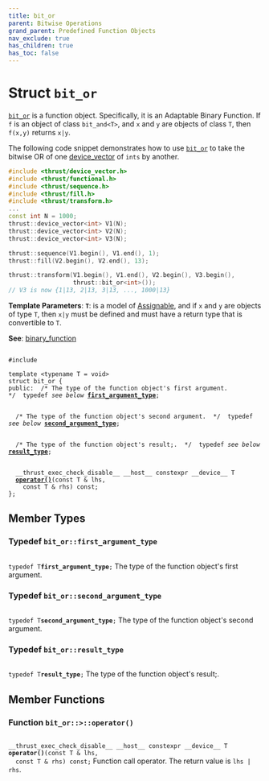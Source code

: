 ```yaml
---
title: bit_or
parent: Bitwise Operations
grand_parent: Predefined Function Objects
nav_exclude: true
has_children: true
has_toc: false
---
```


# Struct `bit_or`

<code><a href="/thrust/api/classes/structbit__or.html">bit&#95;or</a></code> is a function object. Specifically, it is an Adaptable Binary Function. If <code>f</code> is an object of class <code>bit&#95;and&lt;T&gt;</code>, and <code>x</code> and <code>y</code> are objects of class <code>T</code>, then <code>f(x,y)</code> returns <code>x|y</code>.


The following code snippet demonstrates how to use <code><a href="/thrust/api/classes/structbit__or.html">bit&#95;or</a></code> to take the bitwise OR of one <a href="/thrust/api/classes/classdevice__vector.html">device_vector</a> of <code>ints</code> by another.



```cpp
#include <thrust/device_vector.h>
#include <thrust/functional.h>
#include <thrust/sequence.h>
#include <thrust/fill.h>
#include <thrust/transform.h>
...
const int N = 1000;
thrust::device_vector<int> V1(N);
thrust::device_vector<int> V2(N);
thrust::device_vector<int> V3(N);

thrust::sequence(V1.begin(), V1.end(), 1);
thrust::fill(V2.begin(), V2.end(), 13);

thrust::transform(V1.begin(), V1.end(), V2.begin(), V3.begin(),
                  thrust::bit_or<int>());
// V3 is now {1|13, 2|13, 3|13, ..., 1000|13}
```

**Template Parameters**:
**`T`**: is a model of <a href="https://en.cppreference.com/w/cpp/named_req/CopyAssignable">Assignable</a>, and if <code>x</code> and <code>y</code> are objects of type <code>T</code>, then <code>x|y</code> must be defined and must have a return type that is convertible to <code>T</code>.

**See**:
<a href="/thrust/api/classes/structbinary__function.html">binary_function</a>

<code class="doxybook">
<span>#include <thrust/functional.h></span><br>
<span>template &lt;typename T = void&gt;</span>
<span>struct bit&#95;or {</span>
<span>public:</span><span class="doxybook-comment">&nbsp;&nbsp;/* The type of the function object's first argument.  */</span><span>&nbsp;&nbsp;typedef <i>see below</i> <b><a href="/thrust/api/classes/structbit__or.html#typedef-first_argument_type">first&#95;argument&#95;type</a></b>;</span>
<br>
<span class="doxybook-comment">&nbsp;&nbsp;/* The type of the function object's second argument.  */</span><span>&nbsp;&nbsp;typedef <i>see below</i> <b><a href="/thrust/api/classes/structbit__or.html#typedef-second_argument_type">second&#95;argument&#95;type</a></b>;</span>
<br>
<span class="doxybook-comment">&nbsp;&nbsp;/* The type of the function object's result;.  */</span><span>&nbsp;&nbsp;typedef <i>see below</i> <b><a href="/thrust/api/classes/structbit__or.html#typedef-result_type">result&#95;type</a></b>;</span>
<br>
<span>&nbsp;&nbsp;__thrust_exec_check_disable__ __host__ constexpr __device__ T </span><span>&nbsp;&nbsp;<b><a href="/thrust/api/classes/structbit__or.html#function-operator()">operator()</a></b>(const T & lhs,</span>
<span>&nbsp;&nbsp;&nbsp;&nbsp;const T & rhs) const;</span>
<span>};</span>
</code>

## Member Types

<h3 id="typedef-first_argument_type">
Typedef <code>bit&#95;or::first&#95;argument&#95;type</code>
</h3>

<code class="doxybook">
<span>typedef T<b>first_argument_type</b>;</span></code>
The type of the function object's first argument. 

<h3 id="typedef-second_argument_type">
Typedef <code>bit&#95;or::second&#95;argument&#95;type</code>
</h3>

<code class="doxybook">
<span>typedef T<b>second_argument_type</b>;</span></code>
The type of the function object's second argument. 

<h3 id="typedef-result_type">
Typedef <code>bit&#95;or::result&#95;type</code>
</h3>

<code class="doxybook">
<span>typedef T<b>result_type</b>;</span></code>
The type of the function object's result;. 


## Member Functions

<h3 id="function-operator()">
Function <code>bit&#95;or::&gt;::operator()</code>
</h3>

<code class="doxybook">
<span>__thrust_exec_check_disable__ __host__ constexpr __device__ T </span><span><b>operator()</b>(const T & lhs,</span>
<span>&nbsp;&nbsp;const T & rhs) const;</span></code>
Function call operator. The return value is <code>lhs | rhs</code>. 


